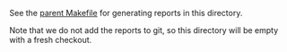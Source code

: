 See the [parent Makefile](../Makefile) for generating reports in this directory.

Note that we do not add the reports to git, so this directory will be
empty with a fresh checkout.
